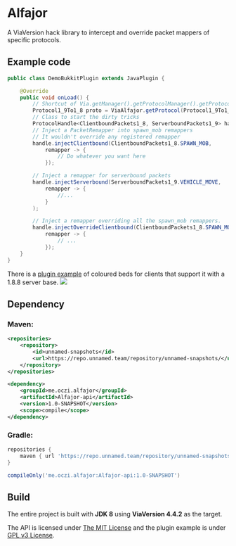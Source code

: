 # Alfajor
A ViaVersion hack library to intercept and override packet mappers of specific protocols.

## Example code

```java
public class DemoBukkitPlugin extends JavaPlugin {

    @Override
    public void onLoad() {
        // Shortcut of Via.getManager().getProtocolManager().getProtocol();
        Protocol1_9To1_8 proto = ViaAlfajor.getProtocol(Protocol1_9To1_8.class);
        // Class to start the dirty tricks
        ProtocolHandle<ClientboundPackets1_8, ServerboundPackets1_9> handle = ProtocolHandle.wrap(protocol);
        // Inject a PacketRemapper into spawn_mob remappers
        // It wouldn't override any registered remapper
        handle.injectClientbound(ClientboundPackets1_8.SPAWN_MOB,
            remapper -> {
                // Do whatever you want here
            });

        // Inject a remapper for serverbound packets
        handle.injectServerbound(ServerboundPackets1_9.VEHICLE_MOVE,
            remapper -> {
                //...
            }
        );

        // Inject a remapper overriding all the spawn_mob remappers.
        handle.injectOverrideClientbound(ClientboundPackets1_8.SPAWN_MOB,
            remapper -> {
                // ...
            });
    }
}
```

There is a [plugin example](https://github.com/OcZi/Alfajor/tree/master/plugin-example) of coloured beds for clients
that support it with a 1.8.8 server base.
![](https://media.discordapp.net/attachments/516845390079983618/1031656619144130661/unknown.png?width=883&height=452)

## Dependency

### Maven:

```xml
<repositories>
    <repository>
        <id>unnamed-snapshots</id>
        <url>https://repo.unnamed.team/repository/unnamed-snapshots/</url>
    </repository>
</repositories>

<dependency>
    <groupId>me.oczi.alfajor</groupId>
    <artifactId>Alfajor-api</artifactId>
    <version>1.0-SNAPSHOT</version>
    <scope>compile</scope>
</dependency>
```

### Gradle:

```groovy
repositories {
    maven { url 'https://repo.unnamed.team/repository/unnamed-snapshots/' }
}

compileOnly('me.oczi.alfajor:Alfajor-api:1.0-SNAPSHOT')
```

## Build

The entire project is built with **JDK 8** using **ViaVersion 4.4.2** as the target.

The API is licensed under [The MIT License](LICENSE) and the plugin example is under [GPL v3 License](plugin-example/LICENSE).